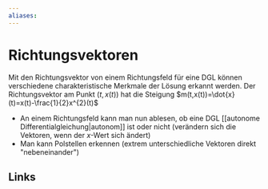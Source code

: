 ```yaml
---
aliases: 
---
```

# Richtungsvektoren 
Mit den Richtungsvektor von einem Richtungsfeld für eine DGL können verschiedene charakteristische Merkmale der Lösung erkannt werden.
Der Richtungsvektor am Punkt $(t,x(t))$ hat die Steigung $m(t,x(t))=\dot{x}(t)=x(t)-\frac{1}{2}x^{2}(t)$
- An einem Richtungsfeld kann man nun ablesen, ob eine DGL [[autonome Differentialgleichung|autonom]] ist oder nicht (verändern sich die Vektoren, wenn der $x$-Wert sich ändert)
- Man kann Polstellen erkennen (extrem unterschiedliche Vektoren direkt "nebeneinander")

## Links